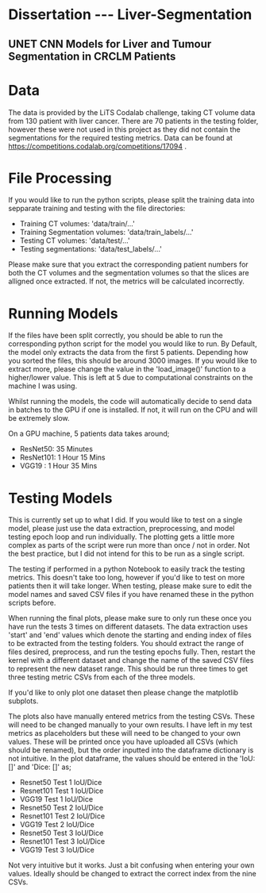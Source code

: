 # Dissertation --- Liver-Segmentation

## UNET CNN Models for Liver and Tumour Segmentation in CRCLM Patients


# Data

The data is provided by the LiTS Codalab challenge, taking CT volume data from 130 patient with liver cancer. There are 70 patients in the testing 
folder, however these were not used in this project as they did not contain the segmentations for the required testing metrics. Data can be found at 
https://competitions.codalab.org/competitions/17094 .

# File Processing

If you would like to run the python scripts, please split the training data into sepparate training and testing with the file directories: 
- Training CT volumes: 'data/train/...' 
- Training Segmentation volumes: 'data/train_labels/...' 
- Testing CT volumes: 'data/test/...' 
- Testing segmentations: 'data/test_labels/...' 

Please make sure that you extract the corresponding patient numbers for both the CT volumes and the segmentation volumes so that the slices are alligned once extracted. If not, the  metrics will be calculated incorrectly.

# Running Models

If the files have been split correctly, you should be able to run the corresponding python script for the model you would like to run. By Default, the model only extracts the data from the first 5 patients. Depending how you sorted the files, this should be around 3000 images. If you would like to extract more, please change the value in the 'load_image()' function to a higher/lower value. This is left at 5 due to computational constraints on the machine I was using.

Whilst running the models, the code will automatically decide to send data in batches to the GPU if one is installed. If not, it will run on the CPU and will be extremely slow. 

On a GPU machine, 5 patients data takes around;

- ResNet50: 35 Minutes
- ResNet101: 1 Hour 15 Mins
- VGG19 : 1 Hour 35 Mins

# Testing Models

This is currently set up to what I did. If you would like to test on a single model, please just use the data extraction, preprocessing, and model testing epoch loop and run individually. The plotting gets a little more complex as parts of the script were run more than once / not in order. Not the best practice, but I did not intend for this to be run as a single script.

The testing if performed in a python Notebook to easily track the testing metrics. This doesn't take too long, however if you'd like to test on more patients then it will take longer. 
When testing, please make sure to edit the model names and saved CSV files if you have renamed these in the python scripts before.

When running the final plots, please make sure to only run these once you have run the tests 3 times on different datasets. The data extraction uses 'start' and 'end' values which denote the starting and ending index of files to be extracted from the testing folders. You should extract the range of files desired, preprocess, and run the testing epochs fully. Then, restart the kernel with a different dataset and change the name of the saved CSV files to represent the new dataset range. This should be run three times to get three testing metric CSVs from each of the three models.

If you'd like to only plot one dataset then please change the matplotlib subplots. 

The plots also have manually entered metrics from the testing CSVs. These will need to be changed manually to your own results. I have left in my test metrics as placeholders but these will need to be changed to your own values. These will be printed once you have uploaded all CSVs (which should be renamed), but the order inputted into the dataframe dictionary is not intuitive. In the plot dataframe, the values should be entered in the 'IoU: []' and 'Dice: []' as;

- Resnet50 Test 1 IoU/Dice
- Resnet101 Test 1 IoU/Dice
- VGG19 Test 1 IoU/Dice
- Resnet50 Test 2 IoU/Dice
- Resnet101 Test 2 IoU/Dice
- VGG19 Test 2 IoU/Dice
- Resnet50 Test 3 IoU/Dice
- Resnet101 Test 3 IoU/Dice
- VGG19 Test 3 IoU/Dice

Not very intuitive but it works. Just a bit confusing when entering your own values. Ideally should be changed to extract the correct index from the nine CSVs.
